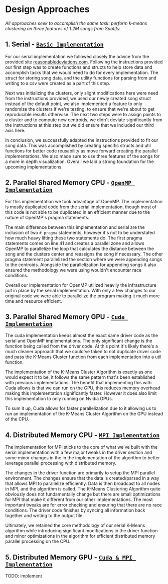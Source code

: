 # Design Approaches

*All approaches seek to accomplish the same task: perform k-means clustering on three features of 1.2M songs from Spotify.*

## 1. Serial - [`Basic Implementation`](/src/serial.cpp)

For our serial implementation we followed closely the advice from the provided site [reasonabledeviations.com](https://reasonabledeviations.com/2019/10/02/k-means-in-cpp/).  Following the instructions provided our first step was to create functions and structs to help store data and accomplish tasks that we would need to do for every implementation.  The struct for storing song data, and the utility functions for parsing from and writing to a csv were created as a part of this step.

Next was initializing the clusters, only slight modifications here were need from the instructions provided, we used our newly created song struct instead of the default point, we also implemented a feature to only randomize the clusters if we're testing, to ensure that we're about to get reproducible results otherwise.  The next two steps were to assign points to a cluster and to compute new centroids, we didn't deviate significantly from the instructions at this step but we did ensure that we included our third axis here.

In conclusion, we successfully adapted the instructions provided to fit our song data.  This was accomplished by creating specific structs and util functions for better code reusability as move forward creating the parallel implementations.  We also made sure to use three features of the songs for a more in depth visualization.  Overall we laid a strong foundation for the upcoming implementations.

## 2. Parallel Shared Memory CPU - [`OpenMP Implementation`](/src/omp.cpp)

For this implementation we took advantage of OpenMP.  The implementation is mostly duplicated code from the serial implementation, though most of this code is not able to be duplicated in an efficient manner due to the nature of OpenMP's pragma statements.

The main difference between this implementation and serial are the inclusion of two `# pragma` statements, however it's not to be understated how much heavy lifting these two statements do.  The first pragma statements comes on line 41 and creates a parallel zone and allows OpenMP to parallelize the loop that calculates the distance between the song and the clusters center and reassigns the song if necessary.  The other pragma statement parallelized the section where we were appending songs to the centroids.  Alongside the parallelization for appending songs it also ensured the methodology we were using wouldn't encounter race conditions.

Overall our implementation for OpenMP utilized heavily the infrastructure put in place by the serial implementation.  With only a few changes to our original code we were able to parallelize the program making it much more time and resource efficient.

## 3. Parallel Shared Memory GPU - [`Cuda Implementation`](/src/cuda.cu)

The cuda implementation keeps almost the exact same driver code as the serial and OpenMP implementations.  The only significant change is the function being called from the driver code.  At this point it's likely there's a much cleaner approach that we could've taken to not duplicate driver code and pass the K-Means Cluster function from each implementation into a util function.

The implementation of the K-Means Cluster Algorithm is exactly as one would expect it to be, it follows the same pattern that's been established with previous implementations.  The benefit that implementing this with Cuda allows is that we can run on the GPU, this reduces memory overhead making this implementation significantly faster.  However it does also limit this implementation to only running on Nvidia GPUs.

To sum it up, Cuda allows for faster parallelization due to it allowing us to run an implementation of the K-Means Cluster Algorithm on the GPU instead of the CPU.

## 4. Distributed Memory CPU - [`MPI Implementation`](/src/mpi.cpp)

The implementation for MPI sticks to the core of what we've built with the serial implementation with a few major tweaks in the driver section and some minor changes in the in the implementation of the algorithm to better leverage parallel processing with distributed memory.

The changes in the driver function are primarily to setup the MPI parallel environment.  The changes ensure that the data is created/parsed in a way that allows MPI to parallelize efficiently.  Data is then broadcast to all nodes in MPI, and the algorithm is called.  The K-Means Clustering Algorithm quite obviously does not fundamentally change but there are small optimizations for MPI that make it different from our other implementations.  The most important tweaks are for error checking and ensuring that there are no race conditions. The driver code finishes by syncing all information back together and writing to the output file.

Ultimately, we retained the core methodology of our serial K-Means algorithm while introducing significant modifications in the driver function and minor optimizations in the algorithm for efficient distributed memory parallel processing on the CPU.

## 5. Distributed Memory GPU - [`Cuda & MPI Implementation`](/src/)

TODO: implement
